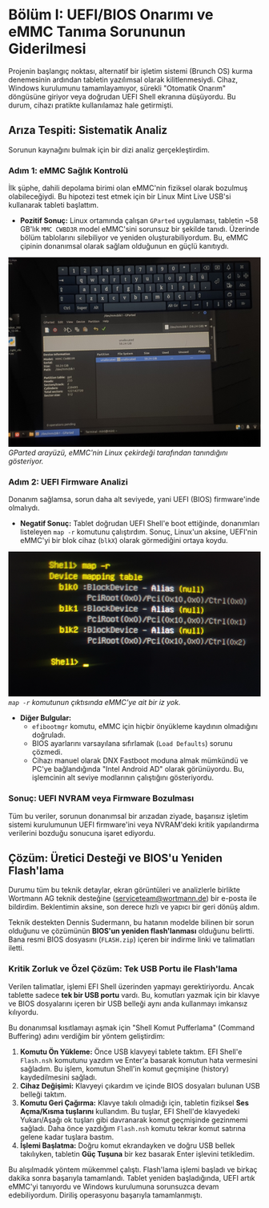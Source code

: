 # Bölüm I: UEFI/BIOS Onarımı ve eMMC Tanıma Sorununun Giderilmesi

Projenin başlangıç noktası, alternatif bir işletim sistemi (Brunch OS) kurma denemesinin ardından tabletin yazılımsal olarak kilitlenmesiydi. Cihaz, Windows kurulumunu tamamlayamıyor, sürekli "Otomatik Onarım" döngüsüne giriyor veya doğrudan UEFI Shell ekranına düşüyordu. Bu durum, cihazı pratikte kullanılamaz hale getirmişti.

## Arıza Tespiti: Sistematik Analiz

Sorunun kaynağını bulmak için bir dizi analiz gerçekleştirdim.

### Adım 1: eMMC Sağlık Kontrolü
İlk şüphe, dahili depolama birimi olan eMMC'nin fiziksel olarak bozulmuş olabileceğiydi. Bu hipotezi test etmek için bir Linux Mint Live USB'si kullanarak tableti başlattım.

*   **Pozitif Sonuç:** Linux ortamında çalışan `GParted` uygulaması, tabletin ~58 GB'lık `MMC CWBD3R` model eMMC'sini sorunsuz bir şekilde tanıdı. Üzerinde bölüm tablolarını silebiliyor ve yeniden oluşturabiliyordum. Bu, eMMC çipinin donanımsal olarak sağlam olduğunun en güçlü kanıtıydı.

![GParted eMMC'yi Görüyor](../assets/images/thumbnail_17477595295231327780041398629873.jpg.jpg)
*GParted arayüzü, eMMC'nin Linux çekirdeği tarafından tanındığını gösteriyor.*

### Adım 2: UEFI Firmware Analizi
Donanım sağlamsa, sorun daha alt seviyede, yani UEFI (BIOS) firmware'inde olmalıydı.

*   **Negatif Sonuç:** Tablet doğrudan UEFI Shell'e boot ettiğinde, donanımları listeleyen `map -r` komutunu çalıştırdım. Sonuç, Linux'un aksine, UEFI'nin eMMC'yi bir blok cihaz (`blkX`) olarak görmediğini ortaya koydu.

![UEFI Shell eMMC'yi Görmüyor](../assets/images/Outlook-qgcwu443.png)
*`map -r` komutunun çıktısında eMMC'ye ait bir iz yok.*

*   **Diğer Bulgular:**
    *   `efibootmgr` komutu, eMMC için hiçbir önyükleme kaydının olmadığını doğruladı.
    *   BIOS ayarlarını varsayılana sıfırlamak (`Load Defaults`) sorunu çözmedi.
    *   Cihazı manuel olarak DNX Fastboot moduna almak mümkündü ve PC'ye bağlandığında "Intel Android AD" olarak görünüyordu. Bu, işlemcinin alt seviye modlarının çalıştığını gösteriyordu.

### Sonuç: UEFI NVRAM veya Firmware Bozulması
Tüm bu veriler, sorunun donanımsal bir arızadan ziyade, başarısız işletim sistemi kurulumunun UEFI firmware'ini veya NVRAM'deki kritik yapılandırma verilerini bozduğu sonucuna işaret ediyordu.

## Çözüm: Üretici Desteği ve BIOS'u Yeniden Flash'lama

Durumu tüm bu teknik detaylar, ekran görüntüleri ve analizlerle birlikte Wortmann AG teknik desteğine (serviceteam@wortmann.de) bir e-posta ile bildirdim. Beklentimin aksine, son derece hızlı ve yapıcı bir geri dönüş aldım.

Teknik destekten Dennis Sudermann, bu hatanın modelde bilinen bir sorun olduğunu ve çözümünün **BIOS'un yeniden flash'lanması** olduğunu belirtti. Bana resmi BIOS dosyasını (`FLASH.zip`) içeren bir indirme linki ve talimatları iletti.

### Kritik Zorluk ve Özel Çözüm: Tek USB Portu ile Flash'lama

Verilen talimatlar, işlemi EFI Shell üzerinden yapmayı gerektiriyordu. Ancak tablette sadece **tek bir USB portu** vardı. Bu, komutları yazmak için bir klavye ve BIOS dosyalarını içeren bir USB belleği aynı anda kullanmayı imkansız kılıyordu.

Bu donanımsal kısıtlamayı aşmak için "Shell Komut Pufferlama" (Command Buffering) adını verdiğim bir yöntem geliştirdim:

1.  **Komutu Ön Yükleme:** Önce USB klavyeyi tablete taktım. EFI Shell'e `Flash.nsh` komutunu yazdım ve Enter'a basarak komutun hata vermesini sağladım. Bu işlem, komutun Shell'in komut geçmişine (history) kaydedilmesini sağladı.
2.  **Cihaz Değişimi:** Klavyeyi çıkardım ve içinde BIOS dosyaları bulunan USB belleği taktım.
3.  **Komutu Geri Çağırma:** Klavye takılı olmadığı için, tabletin fiziksel **Ses Açma/Kısma tuşlarını** kullandım. Bu tuşlar, EFI Shell'de klavyedeki Yukarı/Aşağı ok tuşları gibi davranarak komut geçmişinde gezinmemi sağladı. Daha önce yazdığım `Flash.nsh` komutu tekrar komut satırına gelene kadar tuşlara bastım.
4.  **İşlemi Başlatma:** Doğru komut ekrandayken ve doğru USB bellek takılıyken, tabletin **Güç Tuşuna** bir kez basarak Enter işlevini tetikledim.

Bu alışılmadık yöntem mükemmel çalıştı. Flash'lama işlemi başladı ve birkaç dakika sonra başarıyla tamamlandı. Tablet yeniden başladığında, UEFI artık eMMC'yi tanıyordu ve Windows kurulumuna sorunsuzca devam edebiliyordum. Diriliş operasyonu başarıyla tamamlanmıştı.
